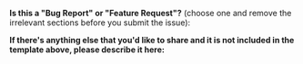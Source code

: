 <!-- Thanks for your interest in Spring Cloud Data Flow! Before you create a new issue, please answer the following question.-->

**Is this a "Bug Report" or "Feature Request"?** (choose one and remove the irrelevant sections before you submit the issue):

<!--
If this is a "Bug Report", please provide the following information:

Description:
A clear and concise description of what the bug is. Additionally, it would help if you could include the logs and the entire stacktrace, including the "caused by" portion. (see GitHub-Markdown docs at: https://guides.github.com/features/mastering-markdown for logs/code formatting guidelines)_

Release versions:
There is an API (http://docs.spring.io/spring-cloud-dataflow/docs/current/reference/htmlsingle/#api-guide-resources-server-meta-retrieving) to gather SCDF's system information, including the dependent projects and the associated versions. Alternatively, you can capture this information from the Dashboard's About tab (http://docs.spring.io/spring-cloud-dataflow/docs/current/reference/htmlsingle/#dashboard). Please be sure to include the copied JSON in the bug report.

Custom apps:
If your Stream or Task data pipeline includes custom apps and there is a problem associated with it, please review the sample-app (add a link to the GitHub repo) and the release versions in use. Also, please be sure to share the register, create, and deploy/launch DSL commands for completeness.

Steps to reproduce:
Include the steps to reproduce the behavior. Better yet, if you have a reproducible sample, please attach it in the issue. It can help us to relate to the problem more easily. 

Screenshots:
Where applicable, add screenshots to help explain your problem.

Additional context:
Add any other context about the problem here.

-

If this is a "Feature Request", please provide the following information:

Problem description:
Is your feature request related to a problem? Please provide
a clear and concise description of what the problem is. 

Solution description:
Describe the solution you would like. We need a clear and concise description of what you want to happen. Also, have you considered cases outside the expected flow (edge cases)? What should happen in those cases?

Description of alternatives
Describe alternatives you have considered: We need a clear and concise description of any alternative solutions or features you have considered.

Additional context:
Add any other context or explanation about the feature request here.

-->


**If there's anything else that you'd like to share and it is not included in the template above, please describe it here:**
